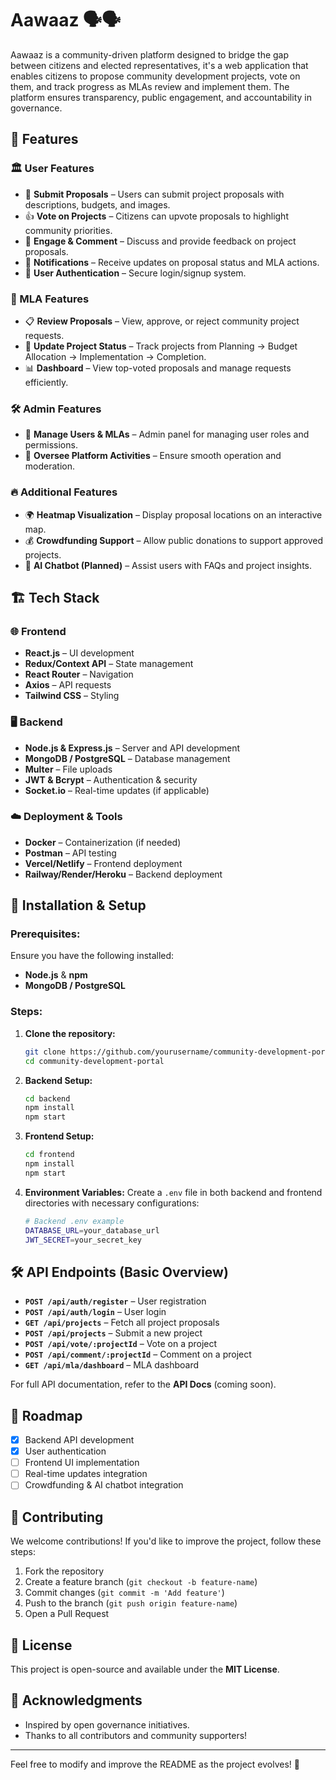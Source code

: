 # Aawaaz 🗣️🗣️

Aawaaz is a community-driven platform designed to bridge the gap between citizens and elected representatives, it's a web application that enables citizens to propose community development projects, vote on them, and track progress as MLAs review and implement them. The platform ensures transparency, public engagement, and accountability in governance.

## 🚀 Features

### 🏛️ User Features
- 📝 **Submit Proposals** – Users can submit project proposals with descriptions, budgets, and images.
- 👍 **Vote on Projects** – Citizens can upvote proposals to highlight community priorities.
- 💬 **Engage & Comment** – Discuss and provide feedback on project proposals.
- 🔔 **Notifications** – Receive updates on proposal status and MLA actions.
- 👤 **User Authentication** – Secure login/signup system.

### 🎩 MLA Features
- 📋 **Review Proposals** – View, approve, or reject community project requests.
- 🔄 **Update Project Status** – Track projects from Planning → Budget Allocation → Implementation → Completion.
- 📊 **Dashboard** – View top-voted proposals and manage requests efficiently.

### 🛠️ Admin Features
- 🔧 **Manage Users & MLAs** – Admin panel for managing user roles and permissions.
- 📢 **Oversee Platform Activities** – Ensure smooth operation and moderation.

### 🔥 Additional Features
- 🌍 **Heatmap Visualization** – Display proposal locations on an interactive map.
- 💰 **Crowdfunding Support** – Allow public donations to support approved projects.
- 🤖 **AI Chatbot (Planned)** – Assist users with FAQs and project insights.

## 🏗️ Tech Stack

### 🌐 Frontend
- **React.js** – UI development
- **Redux/Context API** – State management
- **React Router** – Navigation
- **Axios** – API requests
- **Tailwind CSS** – Styling

### 🖥️ Backend
- **Node.js & Express.js** – Server and API development
- **MongoDB / PostgreSQL** – Database management
- **Multer** – File uploads
- **JWT & Bcrypt** – Authentication & security
- **Socket.io** – Real-time updates (if applicable)

### ☁️ Deployment & Tools
- **Docker** – Containerization (if needed)
- **Postman** – API testing
- **Vercel/Netlify** – Frontend deployment
- **Railway/Render/Heroku** – Backend deployment

## 📌 Installation & Setup

### Prerequisites:
Ensure you have the following installed:
- **Node.js** & **npm**
- **MongoDB / PostgreSQL**

### Steps:
1. **Clone the repository:**
   ```sh
   git clone https://github.com/yourusername/community-development-portal.git
   cd community-development-portal
   ```

2. **Backend Setup:**
   ```sh
   cd backend
   npm install
   npm start
   ```

3. **Frontend Setup:**
   ```sh
   cd frontend
   npm install
   npm start
   ```

4. **Environment Variables:**
   Create a `.env` file in both backend and frontend directories with necessary configurations:
   ```sh
   # Backend .env example
   DATABASE_URL=your_database_url
   JWT_SECRET=your_secret_key
   ```

## 🛠️ API Endpoints (Basic Overview)
- **`POST /api/auth/register`** – User registration
- **`POST /api/auth/login`** – User login
- **`GET /api/projects`** – Fetch all project proposals
- **`POST /api/projects`** – Submit a new project
- **`POST /api/vote/:projectId`** – Vote on a project
- **`POST /api/comment/:projectId`** – Comment on a project
- **`GET /api/mla/dashboard`** – MLA dashboard

For full API documentation, refer to the **API Docs** (coming soon).

## 🚀 Roadmap
- [x] Backend API development
- [x] User authentication
- [ ] Frontend UI implementation
- [ ] Real-time updates integration
- [ ] Crowdfunding & AI chatbot integration

## 🤝 Contributing
We welcome contributions! If you'd like to improve the project, follow these steps:
1. Fork the repository
2. Create a feature branch (`git checkout -b feature-name`)
3. Commit changes (`git commit -m 'Add feature'`)
4. Push to the branch (`git push origin feature-name`)
5. Open a Pull Request

## 📜 License
This project is open-source and available under the **MIT License**.

## 🌟 Acknowledgments
- Inspired by open governance initiatives.
- Thanks to all contributors and community supporters!

---
Feel free to modify and improve the README as the project evolves! 🚀

